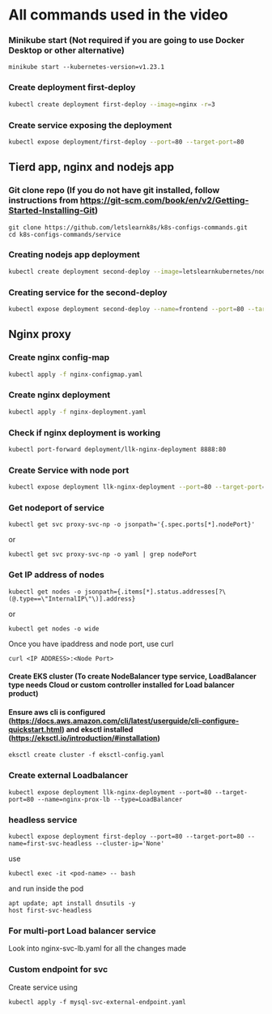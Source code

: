# All commands used in the video

### Minikube start (Not required if you are going to use Docker Desktop or other alternative)
```
minikube start --kubernetes-version=v1.23.1
```

### Create deployment first-deploy
```bash
kubectl create deployment first-deploy --image=nginx -r=3
```

### Create service exposing the deployment
```bash
kubectl expose deployment/first-deploy --port=80 --target-port=80
```

## Tierd app, nginx and nodejs app

### Git clone repo (If you do not have git installed, follow instructions from https://git-scm.com/book/en/v2/Getting-Started-Installing-Git)

```
git clone https://github.com/letslearnk8s/k8s-configs-commands.git
cd k8s-configs-commands/service
```

### Creating nodejs app deployment
```bash
kubectl create deployment second-deploy --image=letslearnkubernetes/nodejs-helloworld-hostname:2022011001 -r=3
```

### Creating service for the second-deploy
```bash
kubectl expose deployment second-deploy --name=frontend --port=80 --target-port=3000
```

## Nginx proxy 

### Create nginx config-map

```bash
kubectl apply -f nginx-configmap.yaml
```

### Create nginx deployment

```bash
kubectl apply -f nginx-deployment.yaml
```

### Check if nginx deployment is working

```bash
kubectl port-forward deployment/llk-nginx-deployment 8888:80
```

### Create Service with node port

```bash
kubectl expose deployment llk-nginx-deployment --port=80 --target-port=80 --name=proxy-svc-np --type=NodePort
```

### Get nodeport of service

```
kubectl get svc proxy-svc-np -o jsonpath='{.spec.ports[*].nodePort}'
```
or
```
kubectl get svc proxy-svc-np -o yaml | grep nodePort
```

### Get IP address of nodes

```
kubectl get nodes -o jsonpath={.items[*].status.addresses[?\(@.type==\"InternalIP\"\)].address}
```
or
```
kubectl get nodes -o wide
```

Once you have ipaddress and node port, use curl

```
curl <IP ADDRESS>:<Node Port>
```

#### Create EKS cluster (To create NodeBalancer type service, LoadBalancer type needs Cloud or custom controller installed for Load balancer product)

#### Ensure aws cli is configured (https://docs.aws.amazon.com/cli/latest/userguide/cli-configure-quickstart.html) and eksctl installed (https://eksctl.io/introduction/#installation)

```
eksctl create cluster -f eksctl-config.yaml
```

### Create external Loadbalancer

```
kubectl expose deployment llk-nginx-deployment --port=80 --target-port=80 --name=nginx-prox-lb --type=LoadBalancer
```
### headless service 

```
kubectl expose deployment first-deploy --port=80 --target-port=80 --name=first-svc-headless --cluster-ip='None'
```
use 
```
kubectl exec -it <pod-name> -- bash 
```
and run inside the pod
```
apt update; apt install dnsutils -y
host first-svc-headless
```

### For multi-port Load balancer service
Look into nginx-svc-lb.yaml for all the changes made

### Custom endpoint for svc
Create service using
```
kubectl apply -f mysql-svc-external-endpoint.yaml
```
